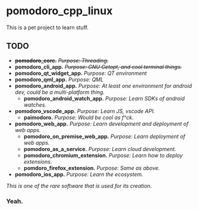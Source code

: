 # pomodoro_cpp_linux
This is a pet project to learn stuff.


## TODO
- ~~**pomodoro_core.**~~ ~~*Purpose: Threading.*~~
- **pomodoro_cli_app.** ~~*Purpose: GNU Getopt, and cool terminal things.*~~
- **pomodoro_qt_widget_app.** *Purpose: QT environment*
- **pomodoro_qml_app.** *Purpose: QML*
- **pomodoro_android_app.** *Purpose: At least one environment for android dev, could be a multi-platform thing.*
  - **pomodoro_android_watch_app.** *Purpose: Learn SDKs of android watches.*
- **pomodoro_vscode_app.** *Purpose: Learn JS, vscode API.*
  - **paimodoro.** *Purpose: Would be cool as f^ck.*
- **pomodoro_web_app.** *Purpose: Learn development and deployment of web apps.*
  - **pomodoro_on_premise_web_app.** *Purpose: Learn deployment of web apps.*
  - **pomodoro_as_a_service.** *Purpose: Learn cloud development.*
  - **pomodoro_chromium_extension.** *Purpose: Learn how to deploy extensions.*
  - **pomdoro_firefox_extension.** *Purpose: Same as above.*
- **pomodoro_ios_app.** *Purpose: Learn the ecosystem.*


*This is one of the rare software that is used for its creation.*

### Yeah.
